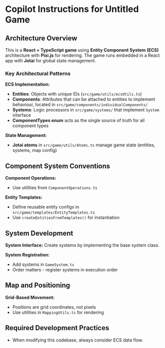 # Copilot Instructions for Untitled Game

## Architecture Overview

This is a **React + TypeScript game** using **Entity Component System (ECS)** architecture with **Pixi.js** for rendering. The game runs embedded in a React app with **Jotai** for global state management.

### Key Architectural Patterns

**ECS Implementation:**
- **Entities**: Objects with unique IDs (`src/game/utils/ecsUtils.ts`)
- **Components**: Attributes that can be attached to entities to implement behaviour, located in `src/game/components/individualComponents/` 
- **Systems**: Logic processors in `src/game/systems/` that implement `System` interface
- **ComponentTypes enum** acts as the single source of truth for all component types

**State Management:**
- **Jotai atoms** in `src/game/utils/Atoms.ts` manage game state (entities, systems, map config)

## Component System Conventions

**Component Operations:**
- Use utilities from `ComponentOperations.ts`

**Entity Templates:**
- Define reusable entity configs in `src/game/templates/EntityTemplates.ts`
- Use `createEntitiesFromTemplates()` for instantiation

## System Development

**System Interface:**
Create systems by implementing the base system class.

**System Registration:**
- Add systems in `GameSystem.ts`
- Order matters - register systems in execution order

## Map and Positioning

**Grid-Based Movement:**
- Positions are grid coordinates, not pixels
- Use utilities in `MappingUtils.ts` for rendering

## Required Development Practices

- When modifying this codebase, always consider ECS data flow.